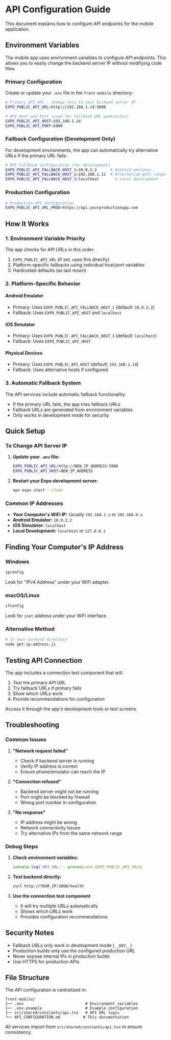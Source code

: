 # API Configuration Guide

This document explains how to configure API endpoints for the mobile application.

## Environment Variables

The mobile app uses environment variables to configure API endpoints. This allows you to easily change the backend server IP without modifying code files.

### Primary Configuration

Create or update your `.env` file in the `front-mobile` directory:

```bash
# Primary API URL - change this to your backend server IP
EXPO_PUBLIC_API_URL=http://192.168.1.14:5000

# API Host and Port (used for fallback URL generation)
EXPO_PUBLIC_API_HOST=192.168.1.14
EXPO_PUBLIC_API_PORT=5000
```

### Fallback Configuration (Development Only)

For development environments, the app can automatically try alternative URLs if the primary URL fails:

```bash
# API Fallback Configuration (for development)
EXPO_PUBLIC_API_FALLBACK_HOST_1=10.0.2.2      # Android emulator
EXPO_PUBLIC_API_FALLBACK_HOST_2=192.168.1.11  # Alternative WiFi range
EXPO_PUBLIC_API_FALLBACK_HOST_3=localhost       # Local development
```

### Production Configuration

```bash
# Production API Configuration
EXPO_PUBLIC_API_URL_PROD=https://api.yourproductionapp.com
```

## How It Works

### 1. Environment Variable Priority

The app checks for API URLs in this order:

1. `EXPO_PUBLIC_API_URL` (if set, uses this directly)
2. Platform-specific fallbacks using individual host/port variables
3. Hardcoded defaults (as last resort)

### 2. Platform-Specific Behavior

#### Android Emulator
- Primary: Uses `EXPO_PUBLIC_API_FALLBACK_HOST_1` (default: `10.0.2.2`)
- Fallback: Uses `EXPO_PUBLIC_API_HOST` and `localhost`

#### iOS Simulator
- Primary: Uses `EXPO_PUBLIC_API_FALLBACK_HOST_3` (default: `localhost`)
- Fallback: Uses `EXPO_PUBLIC_API_HOST`

#### Physical Devices
- Primary: Uses `EXPO_PUBLIC_API_HOST` (default: `192.168.1.14`)
- Fallback: Uses alternative hosts if configured

### 3. Automatic Fallback System

The API services include automatic fallback functionality:

- If the primary URL fails, the app tries fallback URLs
- Fallback URLs are generated from environment variables
- Only works in development mode for security

## Quick Setup

### To Change API Server IP

1. **Update your `.env` file:**
   ```bash
   EXPO_PUBLIC_API_URL=http://NEW_IP_ADDRESS:5000
   EXPO_PUBLIC_API_HOST=NEW_IP_ADDRESS
   ```

2. **Restart your Expo development server:**
   ```bash
   npx expo start --clear
   ```

### Common IP Addresses

- **Your Computer's WiFi IP:** Usually `192.168.1.x` or `192.168.0.x`
- **Android Emulator:** `10.0.2.2`
- **iOS Simulator:** `localhost`
- **Local Development:** `localhost` or `127.0.0.1`

## Finding Your Computer's IP Address

### Windows
```cmd
ipconfig
```
Look for "IPv4 Address" under your WiFi adapter.

### macOS/Linux
```bash
ifconfig
```
Look for `inet` address under your WiFi interface.

### Alternative Method
```bash
# In your backend directory
node get-ip-address.js
```

## Testing API Connection

The app includes a connection test component that will:

1. Test the primary API URL
2. Try fallback URLs if primary fails
3. Show which URLs work
4. Provide recommendations for configuration

Access it through the app's development tools or test screens.

## Troubleshooting

### Common Issues

1. **"Network request failed"**
   - Check if backend server is running
   - Verify IP address is correct
   - Ensure phone/emulator can reach the IP

2. **"Connection refused"**
   - Backend server might not be running
   - Port might be blocked by firewall
   - Wrong port number in configuration

3. **"No response"**
   - IP address might be wrong
   - Network connectivity issues
   - Try alternative IPs from the same network range

### Debug Steps

1. **Check environment variables:**
   ```javascript
   console.log('API_URL:', process.env.EXPO_PUBLIC_API_URL);
   ```

2. **Test backend directly:**
   ```bash
   curl http://YOUR_IP:5000/health
   ```

3. **Use the connection test component**
   - It will try multiple URLs automatically
   - Shows which URLs work
   - Provides configuration recommendations

## Security Notes

- Fallback URLs only work in development mode (`__DEV__`)
- Production builds only use the configured production URL
- Never expose internal IPs in production builds
- Use HTTPS for production APIs

## File Structure

The API configuration is centralized in:

```
front-mobile/
├── .env                           # Environment variables
├── .env.example                   # Example configuration
├── src/shared/constants/api.tsx   # API URL logic
└── API_CONFIGURATION.md          # This documentation
```

All services import from `src/shared/constants/api.tsx` to ensure consistency. 